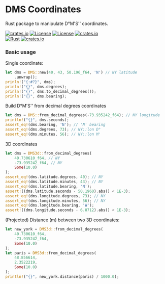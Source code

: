 # DMS Coordinates 
Rust package to manipulate D°M'S'' coordinates.

[![crates.io](https://img.shields.io/crates/v/dms-coordinates.svg)](https://crates.io/crates/dms-coordinates)
[![License](https://img.shields.io/badge/license-Apache%202.0-blue?style=flat-square)](https://github.com/gwbres/dms-coordinates/blob/main/LICENSE-APACHE)
[![License](https://img.shields.io/badge/license-MIT-blue?style=flat-square)](https://github.com/gwbres/dms-coordinates/blob/main/LICENSE-MIT) 
[![crates.io](https://img.shields.io/crates/d/dms-coordinates.svg)](https://crates.io/crates/dms-coordinates)   
[![Rust](https://github.com/gwbres/dms-coordinates/actions/workflows/rust.yml/badge.svg?branch=main)](https://github.com/gwbres/dms-coordinates/actions/workflows/rust.yml)
[![crates.io](https://docs.rs/dms-coordinates/badge.svg)](https://docs.rs/dms-coordinates/badge.svg)

### Basic usage 

Single coordinate: 

```rust
let dms = DMS::new(40, 43, 50.196_f64, 'N') // NY latitude
    .unwrap();
prinln!("{:#?}", dms);
prinln!("{}", dms.degrees);
prinln!("{}", dms.to_decimal_degrees());
prinln!("{}", dms.bearing);
```

Build D°M'S'' from decimal degrees coordinates
```rust
let dms = DMS::from_decimal_degrees(-73.935242_f64); // NY longitude
println!("{}", dms.seconds);
assert_eq!(dms.bearing, 'N'); // 'N' bearing
assert_eq!(dms.degrees, 73); // NY::lon D°
assert_eq!(dms.minutes, 56); // NY::lon M'
```

3D coordinates

```rust
let dms = DMS3d::from_decimal_degrees(
    40.730610_f64, // NY
    -73.935242_f64, // NY
    Some(10.0)
);
assert_eq!(dms.latitude.degrees, 40); // NY
assert_eq!(dms.latitude.minutes, 43); // NY
assert_eq!(dms.latitude.bearing, 'N');
assert!((dms.latitude.seconds - 50.1960).abs() < 1E-3);
assert_eq!(dms.longitude.degrees, 73); // NY
assert_eq!(dms.longitude.minutes, 56); // NY
assert_eq!(dms.longitude.bearing, 'W');
assert!((dms.longitude.seconds - 6.8712).abs() < 1E-3);
```

(Projected) Distance (m) between two 3D coordinates:

```rust
let new_york = DMS3d::from_decimal_degrees(
    40.730610_f64,
    -73.935242_f64,
    Some(10.0)
);
let paris = DMS3d::from_decimal_degrees(
    48.856614, 
    2.3522219,
    Some(10.0)
);
println!("{}", new_york.distance(paris) / 1000.0);
```
